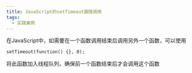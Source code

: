 ```yaml
---
title: JavaScript的setTimeout跟随调用
tags: 
  - 实践案例
---
```


在JavaScript中，如需要在一个函数调用结束后调用另外一个函数，可以使用

<!--more-->

```
setTimeout(function() {}, 0);
```

将此函数加入线程队列，确保前一个函数结束后才会调用这个函数

